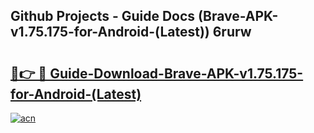 ## Github Projects - Guide Docs (Brave-APK-v1.75.175-for-Android-(Latest)) 6rurw

# <h2><a href="https://apkcomod.com?title=Brave-APK-v1.75.175-for-Android-(Latest)">🔗👉 🔴 Guide-Download-Brave-APK-v1.75.175-for-Android-(Latest) </a></h2>

[![acn](https://github.com/user-attachments/assets/0f9c940e-d8b0-45ae-aac7-cd30a18b3e1c)](https://apkcomod.com?title=Brave-APK-v1.75.175-for-Android-(Latest))
